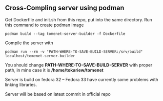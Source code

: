 ## Cross-Compling server using podman

Get Dockerfile and init.sh from this repo, put into the same directory.
Run this command to create podman image

```
podman build --tag tomenet-server-builder -f Dockerfile
```

Compile the server with

```
podman run --rm -v "PATH-WHERE-TO-SAVE-BUILD-SERVER:/srv/build" localhost/tomenet-server-builder
```

You should change **PATH-WHERE-TO-SAVE-BUILD-SERVER** with proper path, in mine case it is **/home/tokariew/tomenet**

Server is build on fedora 32 – Fedora 33 have currently some problems with linking libraries.

Server will be based on latest commit in official repo
